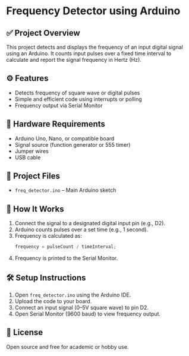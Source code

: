 
# Frequency Detector using Arduino

## ✅ Project Overview

This project detects and displays the frequency of an input digital signal using an Arduino. It counts input pulses over a fixed time interval to calculate and report the signal frequency in Hertz (Hz).

## ⚙️ Features

- Detects frequency of square wave or digital pulses
- Simple and efficient code using interrupts or polling
- Frequency output via Serial Monitor

## 🧰 Hardware Requirements

- Arduino Uno, Nano, or compatible board
- Signal source (function generator or 555 timer)
- Jumper wires
- USB cable

## 📁 Project Files

- `freq_detector.ino` – Main Arduino sketch

## 🔧 How It Works

1. Connect the signal to a designated digital input pin (e.g., D2).
2. Arduino counts pulses over a set time (e.g., 1 second).
3. Frequency is calculated as:
   ```c
   frequency = pulseCount / timeInterval;
   ```
4. Frequency is printed to the Serial Monitor.

## 🛠️ Setup Instructions

1. Open `freq_detector.ino` using the Arduino IDE.
2. Upload the code to your board.
3. Connect an input signal (0–5V square wave) to pin D2.
4. Open Serial Monitor (9600 baud) to view frequency output.

## 📜 License

Open source and free for academic or hobby use.
